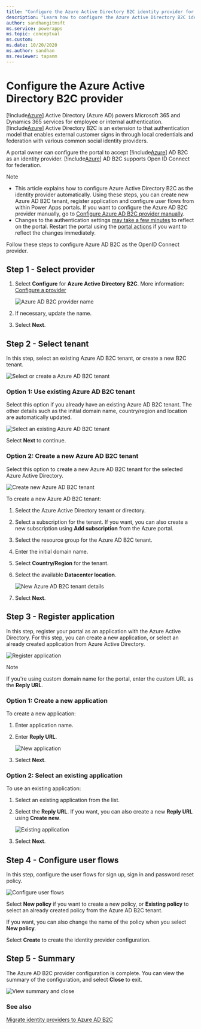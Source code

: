 ```yaml
---
title: "Configure the Azure Active Directory B2C identity provider for Power Apps portals. | MicrosoftDocs"
description: "Learn how to configure the Azure Active Directory B2C identity provider for Power Apps portals."
author: sandhangitmsft
ms.service: powerapps
ms.topic: conceptual
ms.custom: 
ms.date: 10/20/2020
ms.author: sandhan
ms.reviewer: tapanm
---
```


# Configure the Azure Active Directory B2C provider

[!include[Azure](../../../includes/pn-azure-shortest.md)] Active Directory (Azure AD) powers Microsoft 365 and Dynamics 365 services for employee or internal authentication. [!include[Azure](../../../includes/pn-azure-shortest.md)] Active Directory B2C is an extension to that authentication model that enables external customer signs in through local credentials and federation with various common social identity providers.

A portal owner can configure the portal to accept [!include[Azure](../../../includes/pn-azure-shortest.md)] AD B2C as an identity provider. [!include[Azure](../../../includes/pn-azure-shortest.md)] AD B2C supports Open ID Connect for federation.

> [!NOTE]
> - This article explains how to configure Azure Active Directory B2C as the identity provider automatically. Using these steps, you can create new Azure AD B2C tenant, register application and configure user flows from within Power Apps portals. If you want to configure the Azure AD B2C provider manually, go to [Configure Azure AD B2C provider manually](configure-azure-ad-b2c-provider-manual.md).
> - Changes to the authentication settings [may take a few minutes](../admin/clear-server-side-cache.md#caching-changes-for-portals-with-version-926x-or-later) to reflect on the portal. Restart the portal using the [portal actions](../admin/admin-overview.md) if you want to reflect the changes immediately.

Follow these steps to configure Azure AD B2C as the OpenID Connect provider.

## Step 1 - Select provider

1. Select **Configure** for **Azure Active Directory B2C**. More information: [Configure a provider](use-simplified-authentication-configuration.md#add-or-configure-a-provider)

    ![Azure AD B2C provider name](media/authentication/azure-ad-b2c-name.png "Azure AD B2C provider name")

1. If necessary, update the name.

1. Select **Next**.

## Step 2 - Select tenant

In this step, select an existing Azure AD B2C tenant, or create a new B2C tenant.

![Select or create a Azure AD B2C tenant](media/authentication/azure-adb2c-select-tenant.png "Select or create a Azure AD B2C tenant")

### Option 1: Use existing Azure AD B2C tenant

Select this option if you already have an existing Azure AD B2C tenant. The other details such as the initial domain name, country/region and location are automatically updated.

![Select an existing Azure AD B2C tenant](media/authentication/b2c-tenant-select.png "Select an existing Azure AD B2C tenant")

Select **Next** to continue.

### Option 2: Create a new Azure AD B2C tenant

Select this option to create a new Azure AD B2C tenant for the selected Azure Active Directory.

![Create new Azure AD B2C tenant](media/authentication/new-b2c-tenant.png "Create new Azure AD B2C tenant")

To create a new Azure AD B2C tenant:

1. Select the Azure Active Directory tenant or directory.

1. Select a subscription for the tenant. If you want, you can also create a new subscription using **Add subscription** from the Azure portal.

1. Select the resource group for the Azure AD B2C tenant.

1. Enter the initial domain name.

1. Select **Country/Region** for the tenant.

1. Select the available **Datacenter location**.

    ![New Azure AD B2C tenant details](media/authentication/create-new-b2c-tenant.png "New Azure AD B2C tenant details")

1. Select **Next**.

## Step 3 - Register application

In this step, register your portal as an application with the Azure Active Directory. For this step, you can create a new application, or select an already created application from Azure Active Directory.

![Register application](media/authentication/register-app-b2c.png "Register application")

> [!NOTE]
> If you're using custom domain name for the portal, enter the custom URL as the **Reply URL**.

### Option 1: Create a new application

To create a new application:

1. Enter application name.

1. Enter **Reply URL**.

    ![New application](media/authentication/new-application-b2c.png "New application")

1. Select **Next**.

### Option 2: Select an existing application

To use an existing application:

1. Select an existing application from the list.

1. Select the **Reply URL**. If you want, you can also create a new **Reply URL** using **Create new**.

    ![Existing application](media/authentication/existing-application-b2c.png "Existing application")

1. Select **Next**.

## Step 4 - Configure user flows

In this step, configure the user flows for sign up, sign in and password reset policy.

![Configure user flows](media/authentication/b2c-user-flows.png "Configure user flows")

Select **New policy** if you want to create a new policy, or **Existing policy** to select an already created policy from the Azure AD B2C tenant.

If you want, you can also change the name of the policy when you select **New policy**.

Select **Create** to create the identity provider configuration.

## Step 5 - Summary

The Azure AD B2C provider configuration is complete. You can view the summary of the configuration, and select **Close** to exit.

![View summary and close](media/authentication/b2c-summary.png "View summary and close")

### See also

[Migrate identity providers to Azure AD B2C](migrate-identity-providers.md)
